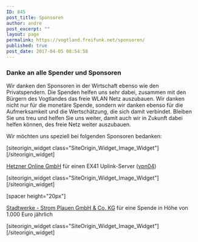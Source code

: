 ```yaml
---
ID: 845
post_title: Sponsoren
author: andre
post_excerpt: ""
layout: page
permalink: https://vogtland.freifunk.net/sponsoren/
published: true
post_date: 2017-04-05 08:54:58
---
```

<div id="pl-845"  class="panel-layout" ><div id="pg-845-0"  class="panel-grid panel-no-style" ><div id="pgc-845-0-0"  class="panel-grid-cell"  data-weight="1" ><div id="panel-845-0-0-0" class="so-panel widget widget_text panel-first-child panel-last-child" data-index="0" data-style="{&quot;background_display&quot;:&quot;tile&quot;}" ><h3 class="widget-title">Danke an alle Spender und Sponsoren</h3>			<div class="textwidget"><p>Wir danken den Sponsoren in der Wirtschaft ebenso wie den Privatspendern. Die Spenden helfen uns sehr dabei, zusammen mit den Bürgern des Vogtlandes das freie WLAN Netz auszubauen. Wir danken nicht nur für die monetäre Spende, sondern wir danken ebenso für die Aufmerksamkeit und die Wertschätzung, die sich damit verbindet. Bleiben Sie uns treu und helfen Sie uns weiter, damit auch wir in Zukunft dabei helfen können, des freie Netz weiter auszubauen.</p>
<p>Wir möchten uns speziell bei folgenden Sponsoren bedanken:</p>
</div>
		</div></div></div><div id="pg-845-1"  class="panel-grid panel-no-style" ><div id="pgc-845-1-0"  class="panel-grid-cell"  data-weight="0.20032573289902" ><div id="panel-845-1-0-0" class="so-panel widget widget_sow-image panel-first-child panel-last-child" data-index="1" data-style="{&quot;background_display&quot;:&quot;tile&quot;}" >[siteorigin_widget class="SiteOrigin_Widget_Image_Widget"]<input type="hidden" value="{&quot;instance&quot;:{&quot;image&quot;:847,&quot;image_fallback&quot;:&quot;&quot;,&quot;size&quot;:&quot;full&quot;,&quot;align&quot;:&quot;default&quot;,&quot;title&quot;:&quot;&quot;,&quot;title_position&quot;:&quot;hidden&quot;,&quot;alt&quot;:&quot;Hetzner&quot;,&quot;url&quot;:&quot;https:\/\/hetzner.de\/&quot;,&quot;new_window&quot;:true,&quot;bound&quot;:true,&quot;full_width&quot;:true,&quot;_sow_form_id&quot;:&quot;58d3ef48a2b05&quot;},&quot;args&quot;:{&quot;before_widget&quot;:&quot;&lt;div id=\&quot;panel-845-1-0-0\&quot; class=\&quot;so-panel widget widget_sow-image panel-first-child panel-last-child\&quot; data-index=\&quot;1\&quot; data-style=\&quot;{&amp;quot;background_display&amp;quot;:&amp;quot;tile&amp;quot;}\&quot; &gt;&quot;,&quot;after_widget&quot;:&quot;&lt;\/div&gt;&quot;,&quot;before_title&quot;:&quot;&lt;h3 class=\&quot;widget-title\&quot;&gt;&quot;,&quot;after_title&quot;:&quot;&lt;\/h3&gt;&quot;,&quot;widget_id&quot;:&quot;widget-1-0-0&quot;}}" />[/siteorigin_widget]</div></div><div id="pgc-845-1-1"  class="panel-grid-cell"  data-weight="0.79967426710098" ><div id="panel-845-1-1-0" class="so-panel widget widget_sow-editor panel-first-child panel-last-child" data-index="2" data-style="{&quot;background_display&quot;:&quot;tile&quot;}" ><div class="so-widget-sow-editor so-widget-sow-editor-base">
<div class="siteorigin-widget-tinymce textwidget">
	<p><a href="https://hetzner.de/" target="_blank">Hetzner Online GmbH</a> für einen EX41 Uplink-Server (<a href="http://vpn04.freifunk-vogtland.net/" target="_blank">vpn04</a>)</p></div>
</div></div></div></div><div id="pg-845-2"  class="panel-grid panel-no-style"  data-style="{&quot;background_image_attachment&quot;:false,&quot;background_display&quot;:&quot;tile&quot;,&quot;cell_alignment&quot;:&quot;flex-start&quot;}" ><div id="pgc-845-2-0"  class="panel-grid-cell"  data-weight="0.20032573289902" ><div id="panel-845-2-0-0" class="so-panel widget widget_sow-image panel-first-child panel-last-child" data-index="3" data-style="{&quot;widget_css&quot;:&quot;width: 60px&quot;,&quot;background_image_attachment&quot;:false,&quot;background_display&quot;:&quot;tile&quot;}" ><div class="panel-widget-style panel-widget-style-for-845-2-0-0" >[siteorigin_widget class="SiteOrigin_Widget_Image_Widget"]<input type="hidden" value="{&quot;instance&quot;:{&quot;image&quot;:882,&quot;image_fallback&quot;:&quot;&quot;,&quot;size&quot;:&quot;full&quot;,&quot;align&quot;:&quot;default&quot;,&quot;title&quot;:&quot;&quot;,&quot;title_position&quot;:&quot;hidden&quot;,&quot;alt&quot;:&quot;&quot;,&quot;url&quot;:&quot;https:\/\/www.stadtwerke-strom-plauen.de\/&quot;,&quot;new_window&quot;:true,&quot;bound&quot;:true,&quot;_sow_form_id&quot;:&quot;596dad0e704cb&quot;,&quot;_sow_form_timestamp&quot;:&quot;1522236841800&quot;,&quot;full_width&quot;:false},&quot;args&quot;:{&quot;before_widget&quot;:&quot;&lt;div id=\&quot;panel-845-2-0-0\&quot; class=\&quot;so-panel widget widget_sow-image panel-first-child panel-last-child\&quot; data-index=\&quot;3\&quot; data-style=\&quot;{&amp;quot;widget_css&amp;quot;:&amp;quot;width: 60px&amp;quot;,&amp;quot;background_image_attachment&amp;quot;:false,&amp;quot;background_display&amp;quot;:&amp;quot;tile&amp;quot;}\&quot; &gt;&lt;div class=\&quot;panel-widget-style panel-widget-style-for-845-2-0-0\&quot; &gt;&quot;,&quot;after_widget&quot;:&quot;&lt;\/div&gt;&lt;\/div&gt;&quot;,&quot;before_title&quot;:&quot;&lt;h3 class=\&quot;widget-title\&quot;&gt;&quot;,&quot;after_title&quot;:&quot;&lt;\/h3&gt;&quot;,&quot;widget_id&quot;:&quot;widget-2-0-0&quot;}}" />[/siteorigin_widget]</div></div></div><div id="pgc-845-2-1"  class="panel-grid-cell"  data-weight="0.79967426710098" ><div id="panel-845-2-1-0" class="so-panel widget widget_sow-editor panel-first-child panel-last-child" data-index="4" data-style="{&quot;background_display&quot;:&quot;tile&quot;}" ><div class="so-widget-sow-editor so-widget-sow-editor-base">
<div class="siteorigin-widget-tinymce textwidget">
	<p>[spacer height="20px"]</p>
<p><a href="https://www.stadtwerke-strom-plauen.de/" target="_blank" rel="noopener">Stadtwerke - Strom Plauen GmbH &amp; Co. KG</a> für eine Spende in Höhe von 1.000 Euro jährlich</p></div>
</div></div></div></div><div id="pg-845-3"  class="panel-grid panel-no-style"  data-style="{&quot;background_image_attachment&quot;:false,&quot;background_display&quot;:&quot;tile&quot;,&quot;cell_alignment&quot;:&quot;flex-start&quot;}" ><div id="pgc-845-3-0"  class="panel-grid-cell"  data-style="{&quot;background_image_attachment&quot;:false,&quot;background_display&quot;:&quot;tile&quot;,&quot;vertical_alignment&quot;:&quot;auto&quot;}"  data-weight="0.2" ><div id="panel-845-3-0-0" class="so-panel widget widget_sow-image panel-first-child panel-last-child" data-index="5" data-style="{&quot;background_image_attachment&quot;:false,&quot;background_display&quot;:&quot;tile&quot;}" >[siteorigin_widget class="SiteOrigin_Widget_Image_Widget"]<input type="hidden" value="{&quot;instance&quot;:{&quot;image&quot;:968,&quot;image_fallback&quot;:&quot;&quot;,&quot;size&quot;:&quot;full&quot;,&quot;align&quot;:&quot;center&quot;,&quot;title&quot;:&quot;&quot;,&quot;title_position&quot;:&quot;hidden&quot;,&quot;alt&quot;:&quot;linevast.de - Droptop GmbH&quot;,&quot;url&quot;:&quot;https:\/\/linevast.de&quot;,&quot;new_window&quot;:true,&quot;bound&quot;:true,&quot;_sow_form_id&quot;:&quot;5abb7d53ebe1a&quot;,&quot;_sow_form_timestamp&quot;:&quot;1522236966808&quot;,&quot;full_width&quot;:false},&quot;args&quot;:{&quot;before_widget&quot;:&quot;&lt;div id=\&quot;panel-845-3-0-0\&quot; class=\&quot;so-panel widget widget_sow-image panel-first-child panel-last-child\&quot; data-index=\&quot;5\&quot; data-style=\&quot;{&amp;quot;background_image_attachment&amp;quot;:false,&amp;quot;background_display&amp;quot;:&amp;quot;tile&amp;quot;}\&quot; &gt;&quot;,&quot;after_widget&quot;:&quot;&lt;\/div&gt;&quot;,&quot;before_title&quot;:&quot;&lt;h3 class=\&quot;widget-title\&quot;&gt;&quot;,&quot;after_title&quot;:&quot;&lt;\/h3&gt;&quot;,&quot;widget_id&quot;:&quot;widget-3-0-0&quot;}}" />[/siteorigin_widget]</div></div><div id="pgc-845-3-1"  class="panel-grid-cell"  data-weight="0.8" ><div id="panel-845-3-1-0" class="so-panel widget widget_sow-editor panel-first-child panel-last-child" data-index="6" ><div class="so-widget-sow-editor so-widget-sow-editor-base">
<div class="siteorigin-widget-tinymce textwidget">
	</div>
</div></div></div></div></div>